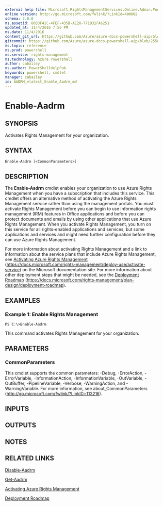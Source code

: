 ```yaml
---
external help file: Microsoft.RightsManagementServices.Online.Admin.PowerShell.dll-Help.xml
online version: http://go.microsoft.com/fwlink/?LinkId=400602
schema: 2.0.0
ms.assetid: 60B3F42C-4FEF-435B-AE28-771932FA6251
updated_at: 11/4/2016 7:56 PM
ms.date: 11/4/2016
content_git_url: https://github.com/Azure/azure-docs-powershell-aip/blob/live/Azure%20Information%20Protection/AADRM/vlatest/Enable-Aadrm.md
gitcommit: https://github.com/Azure/azure-docs-powershell-aip/blob/255ddad98222233495954a5753e4e2da2f26bc6d/Azure%20Information%20Protection/AADRM/vlatest/Enable-Aadrm.md
ms.topic: reference
ms.prod: powershell
ms.service: rights-management
ms.technology: Azure Powershell
author: cabailey
ms.author: PowerShellHelpPub
keywords: powershell, cmdlet
manager: cabailey
id: AADRM_vlatest_Enable_Aadrm_md
---
```


# Enable-Aadrm

## SYNOPSIS
Activates Rights Management for your organization.

## SYNTAX

```
Enable-Aadrm [<CommonParameters>]
```

## DESCRIPTION
The **Enable-Aadrm** cmdlet enables your organization to use Azure Rights Management when you have a subscription that includes this service.
This cmdlet offers an alternative method of activating the Azure Rights Management service rather than using the management portals.
You must activate Rights Management before you can begin to use information rights management (IRM) features in Office applications and before you can protect documents and emails by using other applications that use Azure Rights Management.
When you activate Rights Management, you turn on this service for all rights-enabled applications and services, but some applications and services and might need further configuration before they can use Azure Rights Management.

For more information about activating Rights Management and a link to information about the service plans that include Azure Rights Management, see [Activating Azure Rights Management](https://docs.microsoft.com/rights-management/deploy-use/activate-service) (https://docs.microsoft.com/rights-management/deploy-use/activate-service) on the Microsoft documentation site.
For more information about other deployment steps that might be needed, see the [Deployment Roadmap](https://docs.microsoft.com/rights-management/plan-design/deployment-roadmap)  (https://docs.microsoft.com/rights-management/plan-design/deployment-roadmap).

## EXAMPLES

### Example 1: Enable Rights Management
```
PS C:\>Enable-Aadrm
```

This command activates Rights Management for your organization.

## PARAMETERS

### CommonParameters
This cmdlet supports the common parameters: -Debug, -ErrorAction, -ErrorVariable, -InformationAction, -InformationVariable, -OutVariable, -OutBuffer, -PipelineVariable, -Verbose, -WarningAction, and -WarningVariable. For more information, see about_CommonParameters (http://go.microsoft.com/fwlink/?LinkID=113216).

## INPUTS

## OUTPUTS

## NOTES

## RELATED LINKS

[Disable-Aadrm](xref:AADRM/vlatest/Disable-Aadrm.md)

[Get-Aadrm](xref:AADRM/vlatest/Get-Aadrm.md)

[Activating Azure Rights Management](https://docs.microsoft.com/rights-management/deploy-use/activate-service)

[Deployment Roadmap](https://docs.microsoft.com/rights-management/plan-design/deployment-roadmap)
